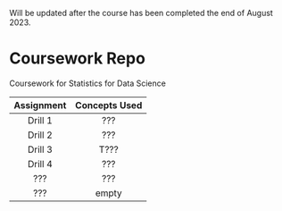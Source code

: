 
Will be updated after the course has been completed the end of August 2023.

# Coursework Repo
Coursework for Statistics for Data Science

**Assignment**|**Concepts Used**
:-----:|:-----:
Drill 1 | ???
Drill 2 | ???
Drill 3 |T???
Drill 4 | ???
??? | ???
??? | empty

